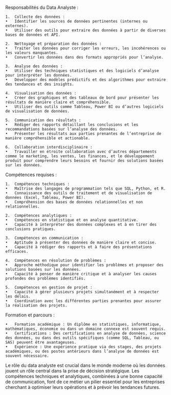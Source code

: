 Responsabilités du Data Analyste :

	1.	Collecte des données :
	•	Identifier les sources de données pertinentes (internes ou externes).
	•	Utiliser des outils pour extraire des données à partir de diverses bases de données et API.
	
    2.	Nettoyage et préparation des données :
	•	Traiter les données pour corriger les erreurs, les incohérences ou les valeurs manquantes.
	•	Convertir les données dans des formats appropriés pour l’analyse.
	
    3.	Analyse des données :
	•	Utiliser des techniques statistiques et des logiciels d’analyse pour interpréter les données.
	•	Développer des modèles prédictifs et des algorithmes pour extraire des tendances et des insights.
	
    4.	Visualisation des données :
	•	Créer des graphiques et des tableaux de bord pour présenter les résultats de manière claire et compréhensible.
	•	Utiliser des outils comme Tableau, Power BI ou d’autres logiciels de visualisation de données.
	
    5.	Communication des résultats :
	•	Rédiger des rapports détaillant les conclusions et les recommandations basées sur l’analyse des données.
	•	Présenter les résultats aux parties prenantes de l’entreprise de manière compréhensible et actionable.
	
    6.	Collaboration interdisciplinaire :
	•	Travailler en étroite collaboration avec d’autres départements comme le marketing, les ventes, les finances, et le développement produit pour comprendre leurs besoins et fournir des solutions basées sur les données.

Compétences requises :

	1.	Compétences techniques :
	•	Maîtrise des langages de programmation tels que SQL, Python, et R.
	•	Connaissance des outils de traitement et de visualisation de données (Excel, Tableau, Power BI).
	•	Compréhension des bases de données relationnelles et non relationnelles.
	
    2.	Compétences analytiques :
	•	Compétences en statistique et en analyse quantitative.
	•	Capacité à interpréter des données complexes et à en tirer des conclusions pratiques.
	
    3.	Compétences en communication :
	•	Aptitude à présenter des données de manière claire et concise.
	•	Capacité à rédiger des rapports et à faire des présentations efficaces.
	
    4.	Compétences en résolution de problèmes :
	•	Approche méthodique pour identifier les problèmes et proposer des solutions basées sur les données.
	•	Capacité à penser de manière critique et à analyser les causes profondes des problèmes identifiés.
	
    5.	Compétences en gestion de projet :
	•	Capacité à gérer plusieurs projets simultanément et à respecter les délais.
	•	Coordination avec les différentes parties prenantes pour assurer la réalisation des projets.

Formation et parcours :

	•	Formation académique : Un diplôme en statistiques, informatique, mathématiques, économie ou dans un domaine connexe est souvent requis.
	•	Certifications : Des certifications en analyse de données, science des données, ou dans des outils spécifiques (comme SQL, Tableau, ou SAS) peuvent être avantageuses.
	•	Expérience : Une expérience pratique via des stages, des projets académiques, ou des postes antérieurs dans l’analyse de données est souvent nécessaire.

Le rôle du data analyste est crucial dans le monde moderne où les données jouent un rôle central dans la prise de décision stratégique. Les compétences techniques et analytiques, combinées à une bonne capacité de communication, font de ce métier un pilier essentiel pour les entreprises cherchant à optimiser leurs opérations et à prévoir les tendances futures.